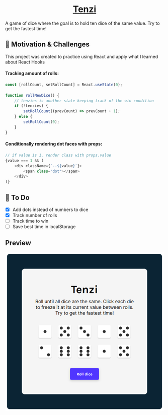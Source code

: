 # <div align="center"><center>[Tenzi](https://tenzi-game.vercel.app/)</div>
A game of dice where the goal is to hold ten dice of the same value. Try to get the fastest time!

## 🏃 Motivation & Challenges
This project was created to practice using React and apply what I learned about React Hooks

#### Tracking amount of rolls:
```javascript
const [rollCount, setRollCount] = React.useState(0);

function rollNewDice() {
	// tenzies is another state keeping track of the win condition
    if (!tenzies) {
        setRollCount((prevCount) => prevCount + 1);
    } else {
        setRollCount(0);
    }
}
```

#### Conditionally rendering dot faces with props:
```javascript
// if value is 1, render class with props.value
{value === 1 && (
    <div className={`--${value}`}>
        <span class="dot"></span>
    </div>
)}
```

## 🚧 To Do
- [x] Add dots instead of numbers to dice
- [x] Track number of rolls
- [ ] Track time to win
- [ ] Save best time in localStorage

Preview
---
![project preview](preview.png)
